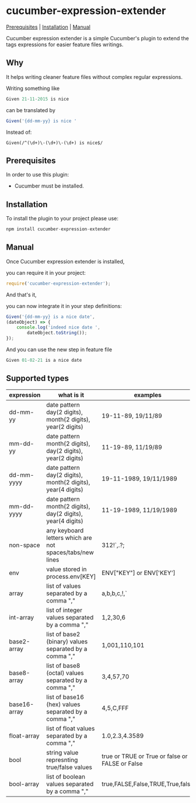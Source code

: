 # cucumber-expression-extender
[Prerequisites](#Prerequisites "Prerequisites") | [Installation](#Installation "Installation") | [Manual](#Manual "Manual")

<p>
Cucumber expression extender is a simple Cucumber's plugin to extend the tags expressions for easier feature files writings.
<p>

<h2> Why </h2>
<p>
It helps writing cleaner feature files without complex regular expressions.
</p>
<p>Writing something like </p>

```javascript
Given 21-11-2015 is nice
```
<p>can be translated by</p>

```javascript
Given('{dd-mm-yy} is nice '
```

<p> Instead of: </p>

```javscript
Given(/^(\d+)\-(\d+)\-(\d+) is nice$/
```

<a name="Prerequisites"></a>
<h2> Prerequisites </h2>
<p>In order to use this plugin:</p>
<p>
    <ul>
        <li>Cucumber must be installed.</li>
    </ul>
</p>

<a name="Installation"></a>
<h2>Installation</h2>
<p>To install the plugin to your project please use:</p>

```javascript
npm install cucumber-expression-extender
```

<a name="Manual"></a>
<h2>Manual</h2>
<p>
Once Cucumber expression extender is installed, </p>
<p> you can require it in your project: </p>

```javascript
require('cucumber-expression-extender');
```

<p>
And that's it, </p>
<p>you can now integrate it in your step definitions: </p>

```javascript
Given('{dd-mm-yy} is a nice date', 
(dateObject) => {
    console.log('indeed nice date ',
        dateObject.toString());
});
```

<p>
And you can use the new step in feature file

```javascript
Given 01-02-21 is a nice date
```


<h2> Supported types </h2> 
    <table>
        <thead>
            <th>expression</th>
            <th>what is it</th>
            <th>examples</th>
        </tead>
        <tbody>
        <tr>
            <td>dd-mm-yy</td>
            <td>date pattern day(2 digits), month(2 digits), year(2 digits)</td>
            <td>19-11-89, 19/11/89</td>
        </tr>
        <tr>
            <td>mm-dd-yy</td>
            <td>date pattern month(2 digits), day(2 digits), year(2 digits)</td>
            <td>11-19-89, 11/19/89</td>
        </tr>
        <tr>
            <td>dd-mm-yyyy</td>
            <td>date pattern day(2 digits), month(2 digits), year(4 digits)</td>
            <td>19-11-1989, 19/11/1989</td>
        </tr>
        <tr>
            <td>mm-dd-yyyy</td>
            <td>date pattern month(2 digits), day(2 digits), year(4 digits)</td>
            <td>11-19-1989, 11/19/1989</td>
        </tr>
        <tr>
            <td>non-space</td>
            <td>any keyboard letters which are not spaces/tabs/new lines</td>
            <td>312!`,.?;</td>
        </tr>
        <tr>
            <td>env</td>
            <td>value stored in process.env[KEY]</td>
            <td>ENV["KEY"] or ENV['KEY']</td>
        </tr>
        <tr>
            <td>array</td>
            <td>list of values separated by a comma ","</td>
            <td>a,b,b,c,!,`</td>
        </tr>
        <tr>
            <td>int-array</td>
            <td>list of integer values separated by a comma ","</td>
            <td>1,2,30,6</td>
        </tr>
        <tr>
            <td>base2-array</td>
            <td>list of base2 (binary) values separated by a comma ","</td>
            <td>1,001,110,101</td>
        </tr>
        <tr>
            <td>base8-array</td>
            <td>list of base8 (octal) values separated by a comma ","</td>
            <td>3,4,57,70</td>
        </tr>
        <tr>
            <td>base16-array</td>
            <td>list of base16 (hex) values separated by a comma ","</td>
            <td>4,5,C,FFF</td>
        </tr>
        <tr>
            <td>float-array</td>
            <td>list of float values separated by a comma ","</td>
            <td>1.0,2.3,4.3589</td>
        </tr>
        <tr>
            <td>bool</td>
            <td>string value represnting true/false values</td>
            <td>true or TRUE or True or false or FALSE or False</td>
        </tr>
        <tr>
            <td>bool-array</td>
            <td>list of boolean values separated by a comma ","</td>
            <td>true,FALSE,False,TRUE,True,false</td>
        </tr>
        </tbody>
    </table>

    